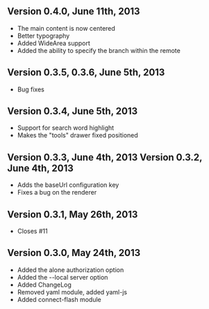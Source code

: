 
Version 0.4.0, June 11th, 2013
------------------------------

- The main content is now centered
- Better typography
- Added WideArea support
- Added the ability to specify the branch within the remote

Version 0.3.5, 0.3.6, June 5th, 2013
-----------------------------

- Bug fixes

Version 0.3.4, June 5th, 2013
-----------------------------

- Support for search word highlight
- Makes the "tools" drawer fixed positioned

Version 0.3.3, June 4th, 2013
Version 0.3.2, June 4th, 2013
-----------------------------

- Adds the baseUrl configuration key
- Fixes a bug on the renderer

Version 0.3.1, May 26th, 2013
-----------------------------

- Closes #11

Version 0.3.0, May 24th, 2013
-----------------------------

- Added the alone authorization option
- Added the --local server option
- Added ChangeLog
- Removed yaml module, added yaml-js
- Added connect-flash module
